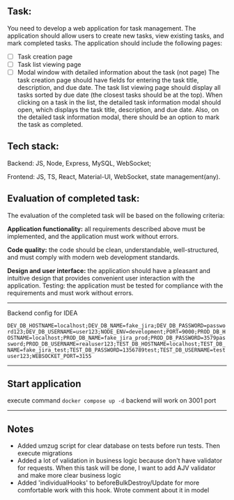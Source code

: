 ## Task:
You need to develop a web application for task management. The application should allow
users to create new tasks, view existing tasks, and mark completed tasks.
The application should include the following pages:
- [ ] Task creation page
- [ ] Task list viewing page
- [ ] Modal window with detailed information about the task (not page)
The task creation page should have fields for entering the task title, description, and due date.
The task list viewing page should display all tasks sorted by due date (the closest tasks should
be at the top).
When clicking on a task in the list, the detailed task information modal should open, which
displays the task title, description, and due date. Also, on the detailed task information modal,
there should be an option to mark the task as completed.

## Tech stack:
Backend: JS, Node, Express, MySQL, WebSocket;

Frontend: JS, TS, React, Material-UI, WebSocket, state management(any).

## Evaluation of completed task:
The evaluation of the completed task will be based on the following criteria:

**Application functionality:** all requirements described above must be implemented, and the
application must work without errors.

**Code quality:** the code should be clean, understandable, well-structured, and must comply with
modern web development standards.

**Design and user interface:** the application should have a pleasant and intuitive design that
provides convenient user interaction with the application.
Testing: the application must be tested for compliance with the requirements and must work
without errors.

---
Backend config for IDEA

```DEV_DB_HOSTNAME=localhost;DEV_DB_NAME=fake_jira;DEV_DB_PASSWORD=password123;DEV_DB_USERNAME=user123;NODE_ENV=development;PORT=9000;PROD_DB_HOSTNAME=localhost;PROD_DB_NAME=fake_jira_prod;PROD_DB_PASSWORD=3579password;PROD_DB_USERNAME=realuser123;TEST_DB_HOSTNAME=localhost;TEST_DB_NAME=fake_jira_test;TEST_DB_PASSWORD=1356789test;TEST_DB_USERNAME=testuser123;WEBSOCKET_PORT=3155```

---
## Start application
execute command `docker compose up -d`
backend will work on 3001 port

---
## Notes
- Added umzug script for clear database on tests before run tests. Then execute migrations
- Added a lot of validation in business logic because don't have validator for requests.
When this task will be done, I want to add AJV validator and make more clear business logic
- Added 'individualHooks' to beforeBulkDestroy/Update for more comfortable work with this hook. Wrote comment about it in model